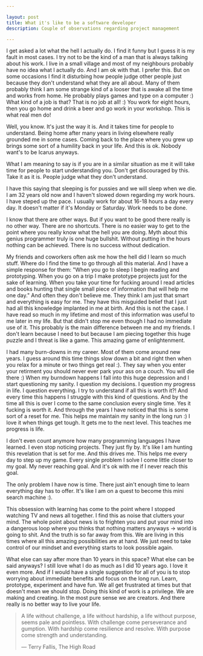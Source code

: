 ```yaml
---

layout: post
title: What it's like to be a software developer
description: Couple of observations regarding project management

---
```


I get asked a lot what the hell I actually do. I find it funny but I guess it is my fault in most cases. I try not to be the kind of a man that is always talking about his work. I live in a small village and most of my neighbours probably have no idea what I actually do. And I am ok with that.  I prefer this. But on some occasions I find it disturbing how people judge other people just because they don't understand what they are all about. Many of them probably think I am some strange kind of a looser that is awake all the time and works from home. He probably plays games and type on a computer :) What kind of a job is that? That is no job at all! :) You work for eight hours, then you go home and drink a beer and go work in your workshop. This is what real men do!

Well, you know. It's just the way it is. And it takes time for people to understand. Being home after many years in living elsewhere really grounded me in some cases. Coming back to the place where you grew up brings some sort of a humility back in your life. And this is ok. Nobody want's to be Icarus anyways.

What I am meaning to say is if you are in a similar situation as me it will take time for people to start understanding you. Don't get discouraged by this. Take it as it is. People judge what they don't understand.

I have this saying that sleeping is for pussies and we will sleep when we die. I am 32 years old now and I haven't slowed down regarding my work hours. I have steped up the pace. I usually work for about 16-18 hours a day every day. It doesn't matter if it's Monday or Saturday. Work needs to be done.

I know that there are other ways. But if you want to be good there really is no other way. There are no shortcuts. There is no easier way to get to the point where you really know what the hell you are doing. Myth about this genius programmer truly is one huge bullshit. Without putting in the hours nothing can be achieved. There is no success without dedication.

My friends and coworkers often ask me how the hell did I learn so much stuff. Where do I find the time to go through all this material. And I have a simple response for them: "When you go to sleep I begin reading and prototyping. When you go on a trip I make prototype projects just for the sake of learning. When you take your time for fucking around I read articles and books hunting that single small piece of information that will help me one day." And often they don't believe me. They think I am just that smart and everything is easy for me. They have this misguided belief that I just had all this knowledge implanted in me at birth. And this is not the case. I have read so much in my lifetime and most of this information was useful to me later in my life. But that didn't stop me even though I had no immediate use of it. This probably is the main difference between me and my friends. I don't learn because I need to but because I am piecing together this huge puzzle and I threat is like a game. This amazing game of enlightenment.

I had many burn-downs in my career. Most of them come around new years. I guess around this time things slow down a bit and right then when you relax for a minute or two things get real :). They say when you enter your retirment you should never ever park your ass on a couch. You will die there :) When my burndown happens I fall into this huge depression and I start questioning my sanity. I question my decisions. I question my progress in life. I question everything. I try to understand if all this is worth it?! And every time this happens I struggle with this kind of questions. And by the time all this is over I come to the same conclusion every single time. Yes it fucking is worth it. And through the years I have noticed that this is some sort of a reset for me. This helps me maintain my sanity in the long run :) I love it when things get tough. It gets me to the next level. This teaches me progress is life.

I don't even count anymore how many programming languages I have learned. I even stop noticing projects. They just fly by. It's like I am hunting this revelation that is set for me. And this drives me. This helps me every day to step up my game. Every single problem I solve I come little closer to my goal. My never reaching goal. And it's ok with me if I never reach this goal.

The only problem I have now is time. There just ain't enough time to learn everything day has to offer. It's like I am on a quest to become this mini search machine :).

This obsession with learning has come to the point where I stopped watching TV and news all together. I find this as noise that clutters your mind. The whole point about news is to frighten you and put your mind into a dangerous loop where you thinks that nothing matters anyways → world is going to shit. And the truth is so far away from this. We are living in this times where all this amazing possibilities are at hand. We just need to take control of our mindset and everything starts to look possible again.

What else can say after more than 10 years in this space? What else can be said anyways? I still love what I do as much as I did 10 years ago. I love it even more. And if I would have a single suggestion for all of you is to stop worrying about immediate benefits and focus on the long run. Learn, prototype, experiment and have fun. We all get frustrated at times but that doesn't mean we should stop. Doing this kind of work is a privilege. We are making and creating. In the most pure sense we are creators. And there really is no better way to live your life.

> A life without challenge, a life without hardship, a life without purpose, seems pale and pointless. With challenge come perseverance and gumption. With hardship come resilience and resolve. With purpose come strength and understanding.
>
> — Terry Fallis, The High Road
